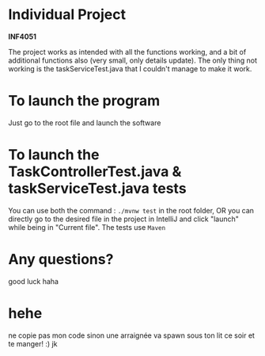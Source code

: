 # Individual Project

**INF4051**

The project works as intended with all the functions working, and a bit of additional functions also (very small, only details update). The only thing not working is the taskServiceTest.java that I couldn't manage to make it work. 

# To launch the program

Just go to the root file and launch the software

# To launch the TaskControllerTest.java & taskServiceTest.java tests

You can use both the command : `./mvnw test` in the root folder, OR you can directly go to the desired file in the project in IntelliJ and click "launch" while being in "Current file". The tests use `Maven`

# Any questions?

good luck haha

# hehe

ne copie pas mon code sinon une arraignée va spawn sous ton lit ce soir et te manger! :)       jk
